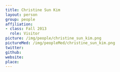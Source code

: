 ```yaml
---
title: Christine Sun Kim
layout: person
group: people
affiliation:
- class: Fall 2013
  role: Visitor
picture: /img/people/christine_sun_kim.png
pictureMed: /img/peopleMed/christine_sun_kim.png
twitter:
github:
website:
place:
---
```

